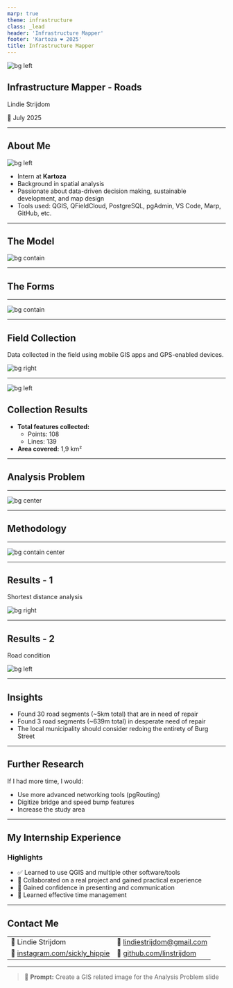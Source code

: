 ```yaml
---
marp: true
theme: infrastructure
class: _lead
header: 'Infrastructure Mapper'
footer: 'Kartoza ❤️ 2025'
title: Infrastructure Mapper
---
```

![bg left](../img/roads.png)

## Infrastructure Mapper - Roads

Lindie Strijdom

<span class="presentation-date">📅 July 2025</span>

---

## About Me

![bg  left](../img/interns/lindie-strijdom.webp)

* Intern at **Kartoza**
* Background in spatial analysis
* Passionate about data-driven decision making, sustainable development, and map design
* Tools used: QGIS, QFieldCloud, PostgreSQL, pgAdmin, VS Code, Marp, GitHub, etc.

---

## The Model

![bg contain ](../img/roads-erd.png)

---

## The Forms

---

![bg contain ](../img/roads-forms.png)

---

## Field Collection

Data collected in the field using mobile GIS apps and GPS-enabled devices.

![bg right](../img/roads-field.png)

---

![bg left](../img/roads-collection.png)

## Collection Results

* **Total features collected:**
  * Points: 108
  * Lines: 139
* **Area covered:** 1,9 km²

---

## Analysis Problem

---
![bg center](../img/roads-problem.png)

---

## Methodology

---

![bg contain center](../img/roads-model.png)

---

## Results - 1

Shortest distance analysis

![bg right](../img/roads-results-1.png)

---

## Results - 2

Road condition

![bg left](../img/roads-results-2.png)

---

## Insights

* Found 30 road segments (~5km total) that are in need of repair
* Found 3 road segments (~639m total) in desperate need of repair
* The local municipality should consider redoing the entirety of Burg Street

---

## Further Research

If I had more time, I would:

* Use more advanced networking tools (pgRouting)
* Digitize bridge and speed bump features
* Increase the study area

---

## My Internship Experience

### Highlights

* ✅ Learned to use QGIS and multiple other software/tools
* 🤝 Collaborated on a real project and gained practical experience
* 🎯 Gained confidence in presenting and communication
* 💬 Learned effective time management

---

## Contact Me

<!-- _class: contact-table -->

|      |  |
|-----------|-------|
| 👤 Lindie Strijdom      |    📨 [lindiestrijdom@gmail.com](mailto:lindiestrijdom@gmail.com)   |
| 🔗 [instagram.com/sickly_hippie](https://www.instagram.com/sickly_hippie/)     |   💼 [github.com/linstrijdom](https://github.com/linstrijdom)    |

---

> 🤖 **Prompt:** Create a GIS related image for the Analysis Problem slide
